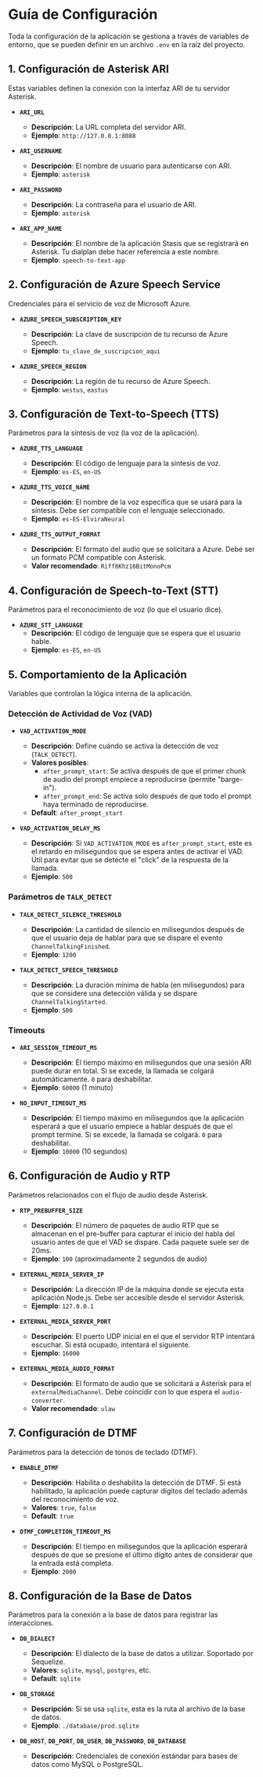 # Guía de Configuración

Toda la configuración de la aplicación se gestiona a través de variables de entorno, que se pueden definir en un archivo `.env` en la raíz del proyecto.

## 1. Configuración de Asterisk ARI

Estas variables definen la conexión con la interfaz ARI de tu servidor Asterisk.

-   **`ARI_URL`**
    -   **Descripción**: La URL completa del servidor ARI.
    -   **Ejemplo**: `http://127.0.0.1:8088`

-   **`ARI_USERNAME`**
    -   **Descripción**: El nombre de usuario para autenticarse con ARI.
    -   **Ejemplo**: `asterisk`

-   **`ARI_PASSWORD`**
    -   **Descripción**: La contraseña para el usuario de ARI.
    -   **Ejemplo**: `asterisk`

-   **`ARI_APP_NAME`**
    -   **Descripción**: El nombre de la aplicación Stasis que se registrará en Asterisk. Tu dialplan debe hacer referencia a este nombre.
    -   **Ejemplo**: `speech-to-text-app`

## 2. Configuración de Azure Speech Service

Credenciales para el servicio de voz de Microsoft Azure.

-   **`AZURE_SPEECH_SUBSCRIPTION_KEY`**
    -   **Descripción**: La clave de suscripción de tu recurso de Azure Speech.
    -   **Ejemplo**: `tu_clave_de_suscripcion_aqui`

-   **`AZURE_SPEECH_REGION`**
    -   **Descripción**: La región de tu recurso de Azure Speech.
    -   **Ejemplo**: `westus`, `eastus`

## 3. Configuración de Text-to-Speech (TTS)

Parámetros para la síntesis de voz (la voz de la aplicación).

-   **`AZURE_TTS_LANGUAGE`**
    -   **Descripción**: El código de lenguaje para la síntesis de voz.
    -   **Ejemplo**: `es-ES`, `en-US`

-   **`AZURE_TTS_VOICE_NAME`**
    -   **Descripción**: El nombre de la voz específica que se usará para la síntesis. Debe ser compatible con el lenguaje seleccionado.
    -   **Ejemplo**: `es-ES-ElviraNeural`

-   **`AZURE_TTS_OUTPUT_FORMAT`**
    -   **Descripción**: El formato del audio que se solicitará a Azure. Debe ser un formato PCM compatible con Asterisk.
    -   **Valor recomendado**: `Riff8Khz16BitMonoPcm`

## 4. Configuración de Speech-to-Text (STT)

Parámetros para el reconocimiento de voz (lo que el usuario dice).

-   **`AZURE_STT_LANGUAGE`**
    -   **Descripción**: El código de lenguaje que se espera que el usuario hable.
    -   **Ejemplo**: `es-ES`, `en-US`

## 5. Comportamiento de la Aplicación

Variables que controlan la lógica interna de la aplicación.

### Detección de Actividad de Voz (VAD)

-   **`VAD_ACTIVATION_MODE`**
    -   **Descripción**: Define cuándo se activa la detección de voz (`TALK_DETECT`).
    -   **Valores posibles**:
        -   `after_prompt_start`: Se activa después de que el primer chunk de audio del prompt empiece a reproducirse (permite "barge-in").
        -   `after_prompt_end`: Se activa solo después de que todo el prompt haya terminado de reproducirse.
    -   **Default**: `after_prompt_start`

-   **`VAD_ACTIVATION_DELAY_MS`**
    -   **Descripción**: Si `VAD_ACTIVATION_MODE` es `after_prompt_start`, este es el retardo en milisegundos que se espera antes de activar el VAD. Útil para evitar que se detecte el "click" de la respuesta de la llamada.
    -   **Ejemplo**: `500`

### Parámetros de `TALK_DETECT`

-   **`TALK_DETECT_SILENCE_THRESHOLD`**
    -   **Descripción**: La cantidad de silencio en milisegundos después de que el usuario deja de hablar para que se dispare el evento `ChannelTalkingFinished`.
    -   **Ejemplo**: `1200`

-   **`TALK_DETECT_SPEECH_THRESHOLD`**
    -   **Descripción**: La duración mínima de habla (en milisegundos) para que se considere una detección válida y se dispare `ChannelTalkingStarted`.
    -   **Ejemplo**: `500`

### Timeouts

-   **`ARI_SESSION_TIMEOUT_MS`**
    -   **Descripción**: El tiempo máximo en milisegundos que una sesión ARI puede durar en total. Si se excede, la llamada se colgará automáticamente. `0` para deshabilitar.
    -   **Ejemplo**: `60000` (1 minuto)

-   **`NO_INPUT_TIMEOUT_MS`**
    -   **Descripción**: El tiempo máximo en milisegundos que la aplicación esperará a que el usuario empiece a hablar después de que el prompt termine. Si se excede, la llamada se colgará. `0` para deshabilitar.
    -   **Ejemplo**: `10000` (10 segundos)

## 6. Configuración de Audio y RTP

Parámetros relacionados con el flujo de audio desde Asterisk.

-   **`RTP_PREBUFFER_SIZE`**
    -   **Descripción**: El número de paquetes de audio RTP que se almacenan en el pre-buffer para capturar el inicio del habla del usuario antes de que el VAD se dispare. Cada paquete suele ser de 20ms.
    -   **Ejemplo**: `100` (aproximadamente 2 segundos de audio)

-   **`EXTERNAL_MEDIA_SERVER_IP`**
    -   **Descripción**: La dirección IP de la máquina donde se ejecuta esta aplicación Node.js. Debe ser accesible desde el servidor Asterisk.
    -   **Ejemplo**: `127.0.0.1`

-   **`EXTERNAL_MEDIA_SERVER_PORT`**
    -   **Descripción**: El puerto UDP inicial en el que el servidor RTP intentará escuchar. Si está ocupado, intentará el siguiente.
    -   **Ejemplo**: `16000`

-   **`EXTERNAL_MEDIA_AUDIO_FORMAT`**
    -   **Descripción**: El formato de audio que se solicitará a Asterisk para el `externalMediaChannel`. Debe coincidir con lo que espera el `audio-converter`.
    -   **Valor recomendado**: `ulaw`

## 7. Configuración de DTMF

Parámetros para la detección de tonos de teclado (DTMF).

-   **`ENABLE_DTMF`**
    -   **Descripción**: Habilita o deshabilita la detección de DTMF. Si está habilitado, la aplicación puede capturar dígitos del teclado además del reconocimiento de voz.
    -   **Valores**: `true`, `false`
    -   **Default**: `true`

-   **`DTMF_COMPLETION_TIMEOUT_MS`**
    -   **Descripción**: El tiempo en milisegundos que la aplicación esperará después de que se presione el último dígito antes de considerar que la entrada está completa.
    -   **Ejemplo**: `2000`

## 8. Configuración de la Base de Datos

Parámetros para la conexión a la base de datos para registrar las interacciones.

-   **`DB_DIALECT`**
    -   **Descripción**: El dialecto de la base de datos a utilizar. Soportado por Sequelize.
    -   **Valores**: `sqlite`, `mysql`, `postgres`, etc.
    -   **Default**: `sqlite`

-   **`DB_STORAGE`**
    -   **Descripción**: Si se usa `sqlite`, esta es la ruta al archivo de la base de datos.
    -   **Ejemplo**: `./database/prod.sqlite`

-   **`DB_HOST`**, **`DB_PORT`**, **`DB_USER`**, **`DB_PASSWORD`**, **`DB_DATABASE`**
    -   **Descripción**: Credenciales de conexión estándar para bases de datos como MySQL o PostgreSQL.
